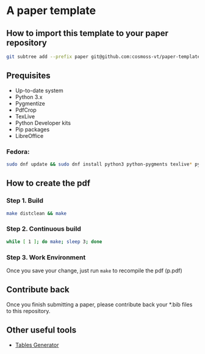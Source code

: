 A paper template
================

## How to import this template to your paper repository

```bash
git subtree add --prefix paper git@github.com:cosmoss-vt/paper-template.git master
```

## Prequisites
- Up-to-date system
- Python 3.x
- Pygmentize
- PdfCrop
- TexLive
- Python Developer kits
- Pip packages
- LibreOffice

### Fedora:

```bash
sudo dnf update && sudo dnf install python3 python-pygments texlive* python2-devel python3-devel python-tkinter && pip install matplotlib pandas
```


## How to create the pdf

### Step 1. Build
```bash
make distclean && make
```

### Step 2. Continuous build
```bash
while [ 1 ]; do make; sleep 3; done
```

### Step 3. Work Environment
Once you save your change, just run `make` to recompile the pdf (p.pdf)


## Contribute back
Once you finish submitting a paper, please contribute back your *.bib
files to this repository.


## Other useful tools
- [Tables Generator](https://www.tablesgenerator.com/)

